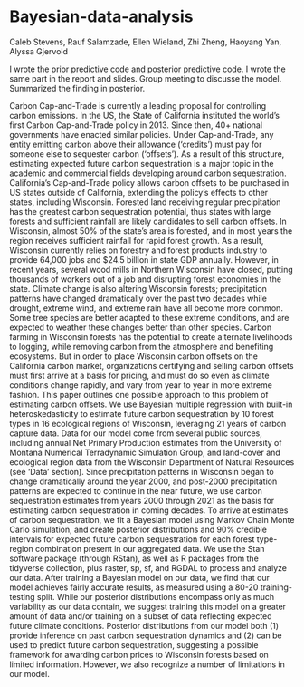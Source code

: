 # Bayesian-data-analysis
Caleb Stevens, Rauf Salamzade, Ellen Wieland, Zhi Zheng, Haoyang Yan, Alyssa Gjervold

I wrote the prior predictive code and posterior predictive code. 
I wrote the same part in the report and slides. 
Group meeting to discusse the model. 
Summarized the finding in posterior. 

Carbon Cap-and-Trade is currently a leading proposal for controlling carbon emissions. In the US, the State of California instituted the world’s first Carbon Cap-and-Trade policy in 2013. Since then, 40+ national governments have enacted similar policies. Under Cap-and-Trade, any entity emitting carbon above their allowance (‘credits’) must pay for someone else to sequester carbon (‘offsets’). As a result of this structure, estimating expected future carbon sequestration is a major topic in the academic and commercial fields developing around carbon sequestration.
California’s Cap-and-Trade policy allows carbon offsets to be purchased in US states outside of California, extending the policy’s effects to other states, including Wisconsin. Forested land receiving regular precipitation has the greatest carbon sequestration potential, thus states with large forests and sufficient rainfall are likely candidates to sell carbon offsets. In Wisconsin, almost 50% of the state’s area is forested, and in most years the region receives sufficient rainfall for rapid forest growth. As a result, Wisconsin currently relies on forestry and forest products industry to provide 64,000 jobs and $24.5 billion in state GDP annually. However, in recent 
years, several wood mills in Northern Wisconsin have closed, putting thousands of workers out of a job and disrupting forest economies in the state. 
Climate change is also altering Wisconsin forests; precipitation patterns have changed dramatically over the past two decades while drought, extreme wind, and extreme rain have all become more common. Some tree species are better adapted to these extreme conditions, and are expected to weather these changes better than other species.
Carbon farming in Wisconsin forests has the potential to create alternate livelihoods to logging, while removing carbon from the atmosphere and benefiting ecosystems. But in order to place Wisconsin carbon offsets on the California carbon market, organizations certifying and selling carbon offsets must first arrive at a basis for pricing, and must do so even as climate conditions change rapidly, and vary from year to year in more extreme fashion.
This paper outlines one possible approach to this problem of estimating carbon offsets. We use Bayesian multiple regression with built-in heteroskedasticity to estimate future carbon sequestration by 10 forest types in 16 ecological regions of Wisconsin, leveraging 21 years of carbon capture data. Data for our model come from several public sources, including annual Net Primary Production estimates from the University of Montana Numerical Terradynamic Simulation Group, and land-cover and ecological region data from the Wisconsin Department of Natural Resources (see ‘Data’ section). Since precipitation patterns in Wisconsin began to change dramatically around the year 2000, and post-2000 precipitation patterns are expected to continue in the near future, we use carbon sequestration estimates from years 2000 through 2021 as the basis for estimating carbon sequestration in coming decades. To arrive at estimates of carbon sequestration, we fit a Bayesian model using Markov Chain Monte Carlo simulation, and create posterior distributions and 90% credible intervals for expected future carbon sequestration for each forest type-region combination present in our aggregated data. We use the Stan software package (through RStan), as well as R packages from the tidyverse collection, plus raster, sp, sf, and RGDAL to process and analyze our data. 
After training a Bayesian model on our data, we find that our model achieves fairly accurate results, as measured using a 80-20 training-testing split. While our posterior distributions encompass only as much variability as our data contain, we suggest training this model on a greater amount of data and/or training on a subset of data reflecting expected future climate conditions. Posterior distributions from our model both (1) provide inference on past carbon sequestration dynamics and (2) can be used to predict future carbon sequestration, suggesting a possible framework for awarding carbon prices to Wisconsin forests based on limited information. However, we also recognize a number of limitations in our model.
